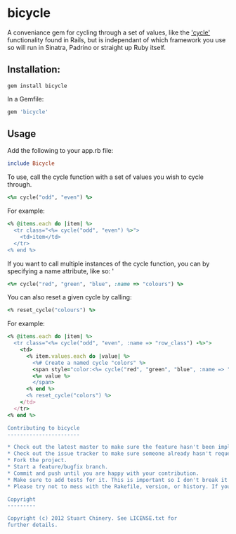 bicycle
=======

A conveniance gem for cycling through a set of values, like the ['cycle'](http://api.rubyonrails.org/classes/ActionView/Helpers/TextHelper.html#method-i-cycle) functionality found in Rails, but is independant of which framework you use so will run in Sinatra, Padrino or straight up Ruby itself.

Installation:
-------------

```
gem install bicycle
```

In a Gemfile:

```ruby
gem 'bicycle'
```

Usage
-----

Add the following to your app.rb file:

```ruby
include Bicycle
```

To use, call the cycle function with a set of values you wish to cycle through.

```ruby
<%= cycle("odd", "even") %>
```

For example:

```ruby
<% @items.each do |item| %>
  <tr class="<%= cycle("odd", "even") %>">
    <td>item</td>
  </tr>
<% end %>
```

If you want to call multiple instances of the cycle function, you can by specifying a name attribute, like so: '

```ruby
<%= cycle("red", "green", "blue", :name => "colours") %>
```

You can also reset a given cycle by calling:

```ruby
<% reset_cycle("colours") %>
```
For example:

```ruby
<% @items.each do |item| %>
  <tr class="<%= cycle("odd", "even", :name => "row_class") -%>">
    <td>
      <% item.values.each do |value| %>
        <%# Create a named cycle "colors" %>
        <span style="color:<%= cycle("red", "green", "blue", :name => "colors") -%>">
        <%= value %>
        </span>
      <% end %>
      <% reset_cycle("colors") %>
    </td>
  </tr>
<% end %>

Contributing to bicycle
-----------------------

* Check out the latest master to make sure the feature hasn't been implemented or the bug hasn't been fixed yet.
* Check out the issue tracker to make sure someone already hasn't requested it and/or contributed it.
* Fork the project.
* Start a feature/bugfix branch.
* Commit and push until you are happy with your contribution.
* Make sure to add tests for it. This is important so I don't break it in a future version unintentionally.
* Please try not to mess with the Rakefile, version, or history. If you want to have your own version, or is otherwise necessary, that is fine, but please isolate to its own commit so I can cherry-pick around it.

Copyright
---------

Copyright (c) 2012 Stuart Chinery. See LICENSE.txt for
further details.

